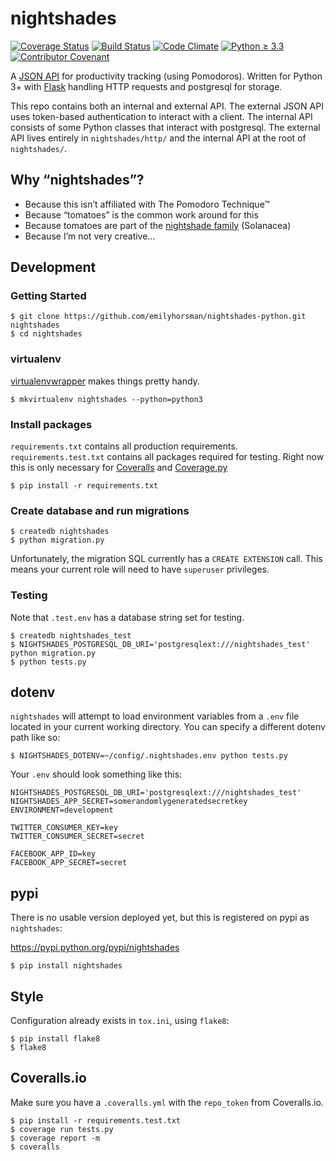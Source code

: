 # nightshades

[![Coverage Status](https://coveralls.io/repos/github/emilyhorsman/nightshades-python/badge.svg?branch=development)](https://coveralls.io/github/emilyhorsman/nightshades-python?branch=development)
[![Build Status](https://travis-ci.org/emilyhorsman/nightshades-python.svg?branch=development)](https://travis-ci.org/emilyhorsman/nightshades-python)
[![Code Climate](https://codeclimate.com/github/emilyhorsman/nightshades-python/badges/gpa.svg)](https://codeclimate.com/github/emilyhorsman/nightshades-python)
[![Python ≥ 3.3](https://img.shields.io/badge/python-%E2%89%A5%203.3-blue.svg)](https://docs.python.org/3/)
[![Contributor Covenant](https://img.shields.io/badge/code%20of%20conduct-v1.4.0-4C1161.svg)](CODE_OF_CONDUCT.md)

A [JSON API](http://jsonapi.org/) for productivity tracking (using Pomodoros).
Written for Python 3+ with [Flask](http://flask.pocoo.org/) handling HTTP
requests and postgresql for storage.

This repo contains both an internal and external API. The external JSON API
uses token-based authentication to interact with a client. The internal API
consists of some Python classes that interact with postgresql. The external
API lives entirely in `nightshades/http/` and the internal API at the root of
`nightshades/`.

## Why “nightshades”?

* Because this isn’t affiliated with The Pomodoro Technique™
* Because “tomatoes” is the common work around for this
* Because tomatoes are part of the [nightshade family](https://en.wikipedia.org/wiki/Solanaceae) (Solanacea)
* Because I’m not very creative…

## Development

### Getting Started

```
$ git clone https://github.com/emilyhorsman/nightshades-python.git nightshades
$ cd nightshades
```

### virtualenv

[virtualenvwrapper](https://virtualenvwrapper.readthedocs.org/en/latest/) makes
things pretty handy.

```
$ mkvirtualenv nightshades --python=python3
```

### Install packages

`requirements.txt` contains all production requirements.
`requirements.test.txt` contains all packages required for testing. Right now
this is only necessary for [Coveralls](http://coveralls.io/) and
[Coverage.py](https://coverage.readthedocs.org)

```
$ pip install -r requirements.txt
```

### Create database and run migrations

```
$ createdb nightshades
$ python migration.py
```

Unfortunately, the migration SQL currently has a `CREATE EXTENSION` call. This
means your current role will need to have `superuser` privileges.

### Testing

Note that `.test.env` has a database string set for testing.

```
$ createdb nightshades_test
$ NIGHTSHADES_POSTGRESQL_DB_URI='postgresqlext:///nightshades_test' python migration.py
$ python tests.py
```

## dotenv

`nightshades` will attempt to load environment variables from a `.env` file
located in your current working directory. You can specify a different dotenv
path like so:

```
$ NIGHTSHADES_DOTENV=~/config/.nightshades.env python tests.py
```

Your `.env` should look something like this:

```
NIGHTSHADES_POSTGRESQL_DB_URI='postgresqlext:///nightshades_test'
NIGHTSHADES_APP_SECRET=somerandomlygeneratedsecretkey
ENVIRONMENT=development

TWITTER_CONSUMER_KEY=key
TWITTER_CONSUMER_SECRET=secret

FACEBOOK_APP_ID=key
FACEBOOK_APP_SECRET=secret
```

## pypi

There is no usable version deployed yet, but this is registered on pypi as
`nightshades`:

https://pypi.python.org/pypi/nightshades

```
$ pip install nightshades
```

## Style

Configuration already exists in `tox.ini`, using `flake8`:

```
$ pip install flake8
$ flake8
```

## Coveralls.io

Make sure you have a `.coveralls.yml` with the `repo_token` from Coveralls.io.

```
$ pip install -r requirements.test.txt
$ coverage run tests.py
$ coverage report -m
$ coveralls
```
